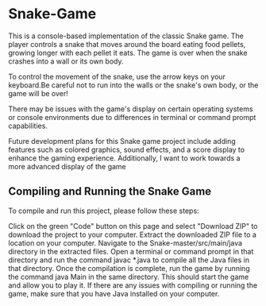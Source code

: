 <h1>Snake-Game</h1>
<p>This is a console-based implementation of the classic Snake game. The player controls a snake that moves around the board eating food pellets, growing longer with each pellet it eats. The game is over when the snake crashes into a wall or its own body.</p>
<p>To control the movement of the snake, use the arrow keys on your keyboard.Be careful not to run into the walls or the snake's own body, or the game will be over!</p>
<p>
<p>
There may be issues with the game's display on certain operating systems or console environments due to differences in terminal or command prompt capabilities. </p>

<p>Future development plans for this Snake game project include adding features such as colored graphics, sound effects, and a score display to enhance the gaming experience. Additionally, I want to work towards a more advanced display of the game</p>
<h2>Compiling and Running the Snake Game</h2>
<p>To compile and run this project, please follow these steps:

Click on the green "Code" button on this page and select "Download ZIP" to download the project to your computer.
Extract the downloaded ZIP file to a location on your computer.
Navigate to the Snake-master/src/main/java directory in the extracted files.
Open a terminal or command prompt in that directory and run the command javac *.java to compile all the Java files in that directory.
Once the compilation is complete, run the game by running the command java Main in the same directory.
This should start the game and allow you to play it. If there are any issues with compiling or running the game, make sure that you have Java installed on your computer.</p>